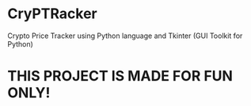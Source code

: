 # CryPTRacker
Crypto Price Tracker using Python language and Tkinter (GUI Toolkit for Python)

# THIS PROJECT IS MADE FOR FUN ONLY!
